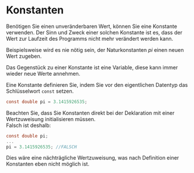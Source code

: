 # Konstanten

Benötigen Sie einen unveränderbaren Wert, können Sie eine Konstante
verwenden. Der Sinn und Zweck einer solchen Konstante ist es, dass der
Wert zur Laufzeit des Programms nicht mehr verändert werden kann. 

Beispielsweise wird es nie nötig sein, der Naturkonstanten $pi$ einen neuen Wert zugeben.

Das Gegenstück zu einer Konstante ist eine Variable, diese kann immer wieder neue Werte annehmen. 

Eine Konstante definieren
Sie, indem Sie vor den eigentlichen Datentyp das Schlüsselwort ```const```
setzen.

```c
const double pi = 3.1415926535;
```

Beachten Sie, dass Sie Konstanten direkt bei der Deklaration mit einer Wertzuweisung initialisieren müssen.  
Falsch ist deshalb: 
```c
const double pi;
...
pi = 3.1415926535; //FALSCH
```
Dies wäre eine nächträgliche Wertzuweisung, was nach Definition einer Konstanten eben nicht möglich ist.